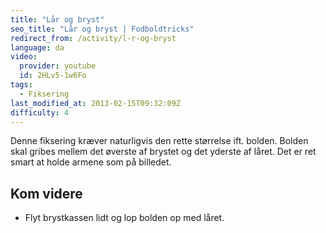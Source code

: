 ```yaml
---
title: "Lår og bryst"
seo_title: "Lår og bryst | Fodboldtricks"
redirect_from: /activity/l-r-og-bryst
language: da
video:
  provider: youtube
  id: 2HLv5-1w6Fo
tags:
  - Fiksering
last_modified_at: 2013-02-15T09:32:09Z
difficulty: 4
---
```


Denne fiksering kræver naturligvis den rette størrelse ift.
bolden. Bolden skal gribes mellem det øverste af brystet og
det yderste af låret. Det er ret smart at holde armene som på
billedet.

## Kom videre

- Flyt brystkassen lidt og lop bolden op med låret.
